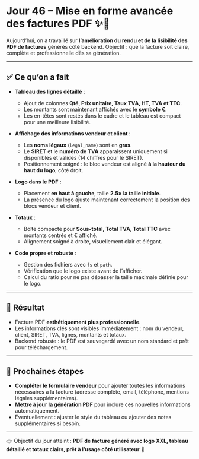 # Jour 46 – Mise en forme avancée des factures PDF ✨📄

Aujourd’hui, on a travaillé sur **l’amélioration du rendu et de la lisibilité des PDF de factures** générés côté backend. Objectif : que la facture soit claire, complète et professionnelle dès sa génération.  

---

## ✅ Ce qu’on a fait

- **Tableau des lignes détaillé** :  
  - Ajout de colonnes **Qté, Prix unitaire, Taux TVA, HT, TVA et TTC**.  
  - Les montants sont maintenant affichés avec le **symbole €**.  
  - Les en-têtes sont restés dans le cadre et le tableau est compact pour une meilleure lisibilité.

- **Affichage des informations vendeur et client** :  
  - Les **noms légaux** (`legal_name`) sont en **gras**.  
  - Le **SIRET** et le **numéro de TVA** apparaissent uniquement si disponibles et valides (14 chiffres pour le SIRET).  
  - Positionnement soigné : le bloc vendeur est aligné **à la hauteur du haut du logo**, côté droit.

- **Logo dans le PDF** :  
  - Placement **en haut à gauche**, taille **2.5× la taille initiale**.  
  - La présence du logo ajuste maintenant correctement la position des blocs vendeur et client.  

- **Totaux** :  
  - Boîte compacte pour **Sous-total, Total TVA, Total TTC** avec montants centrés et € affiché.  
  - Alignement soigné à droite, visuellement clair et élégant.

- **Code propre et robuste** :  
  - Gestion des fichiers avec `fs` et `path`.  
  - Vérification que le logo existe avant de l’afficher.  
  - Calcul du ratio pour ne pas dépasser la taille maximale définie pour le logo.

---

## 💪 Résultat

- Facture PDF **esthétiquement plus professionnelle**.  
- Les informations clés sont visibles immédiatement : nom du vendeur, client, SIRET, TVA, lignes, montants et totaux.  
- Backend robuste : le PDF est sauvegardé avec un nom standard et prêt pour téléchargement.

---

## 📌 Prochaines étapes

- **Compléter le formulaire vendeur** pour ajouter toutes les informations nécessaires à la facture (adresse complète, email, téléphone, mentions légales supplémentaires).  
- **Mettre à jour la génération PDF** pour inclure ces nouvelles informations automatiquement.  
- Eventuellement : ajuster le style du tableau ou ajouter des notes supplémentaires si besoin.  

---

👉 Objectif du jour atteint : **PDF de facture généré avec logo XXL, tableau détaillé et totaux clairs, prêt à l’usage côté utilisateur** 🚀
